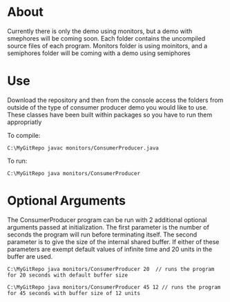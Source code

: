 # About
Currently there is only the demo using monitors, but a demo with smephores will be coming soon. Each folder contains the
uncompiled source files of each program. Monitors folder is using moinitors, and a semiphores folder will be coming with a
demo using semiphores

# Use
Download the repository and then from the console access the folders from outside of the type of consumer producer demo you 
would like to use. These classes have been built within packages so you have to run them appropriatly

To compile:
````
C:\MyGitRepo javac monitors/ConsumerProducer.java
````

To run:
````
C:\MyGitRepo java monitors/ConsumerProducer
````

# Optional Arguments
The ConsumerProducer program can be run with 2 additional optional arguments passed at initialization. The first parameter is the number of seconds the program will run before terminating itself. The second parameter is to give the size of the internal shared buffer. If either of these parameters are exempt default values of infinite time and 20 units in the buffer are used.
````
C:\MyGitRepo java monitors/ConsumerProducer 20  // runs the program for 20 seconds with default buffer size

C:\MyGitRepo java monitors/ConsumerProducer 45 12 // runs the program for 45 seconds with buffer size of 12 units
````
